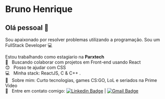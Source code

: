# Bruno Henrique

## Olá pessoal 👋
Sou apaixonado por resolver problemas utilizando a programação.
Sou um FullStack Developer :computer:

 Estou trabalhando como estagiario na **Parxtech**
 <br/> :purple_heart: &nbsp; Buscando colaborar com projetos em Front-end usando React
 <br/> :blush: &nbsp; Posso te ajudar com CSS
 <br/> :computer: &nbsp; Minha stack: ReactJS, C & C++ .
 <br/> 💬  &nbsp; Sobre mim: Curto tecnologias, games CS:GO, LoL e seriados na Prime Video
 <br/> :email: &nbsp; Entre em contato comigo: [![Linkedin Badge](https://img.shields.io/badge/-BrunoHenrique-blue?style=flat-square&logo=Linkedin&logoColor=white&link=https://www.linkedin.com/in/bruno-pereira-058278163/)](https://www.linkedin.com/in/bruno-pereira-058278163/) 
| 
[![Gmail Badge](https://img.shields.io/badge/-buuuzx@gmail.com-c14438?style=flat-square&logo=Gmail&logoColor=white&link=mailto:buuuzx@gmail.com)](mailto:buuuzx@gmail.com)
